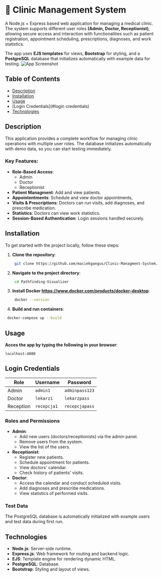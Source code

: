 # 🏥 Clinic Management System

A Node.js + Express based web application for managing a medical clinic. The system supports different user roles **(Admin, Doctor, Receptionist)**, allowing secure access and interaction with functionalities such as patient registration, appointment scheduling, prescriptions, diagnoses, and work statistics.

The app uses **EJS templates** for views, **Bootstrap** for styling, and a **PostgreSQL** database that initializes automatically with example data for testing.
![App Screenshot](ScreenMaze.png)

## Table of Contents
- [Description](#description)
- [Installation](#installation)
- [Usage](#usage)
- [Login Credentials](#login credentials)
- [Technologies](#technologies)



## Description

This application provides a complete workflow for managing clinic operations with multiple user roles. The database initializes automatically with demo data, so you can start testing immediately.
### Key Features:
- **Role-Based Access**: 
    - Admin
    - Doctor
    - Receptionist
- **Patient Managment**: Add and view patients.
- **Appointentments**: Schedule and view doctor appointments,
- **Visits & Prescriptions**: Doctors can run visits, add diagnoses, and prescribe medication.
- **Statistics**: Doctors can view work statistics.
- **Session-Based Authentication**: Login sessions handled securely.

## Installation

To get started with the project locally, follow these steps:

1. **Clone the repository**:
   ```bash
    git clone https://github.com/maciekgangus/Clinic-Managment-System.git
   ```
2. **Navigate to the project directory**:
   ```bash
    cd Pathfinding-Visualizer
    ```
3. **Install Docker https://www.docker.com/products/docker-desktop**:
   ```bash
    docker --version
    ```
4.  **Build and run containers**:
   ```bash
    docker-compose up --build
   ```

## Usage

**Acces the app by typing the following in your browser**:
```
localhost:4000
```

## Login Credentials

| Role       | Username    | Password        |
|------------|-------------|-----------------|
| Admin      | `admin1`    | `adminpass123`  |
| Doctor     | `lekarz1`   | `lekarzpass`    |
| Reception  | `recepcja1` | `recepcjapass`  |


### Roles and Permissions

- **Admin**: 
    - Add new users (doctors/receptionists) via the admin panel.
    - Remove users from the system.
    - View the list of the users.
- **Receptionist**: 
    - Register new patients.
    - Schedule appointment for patients.
    - View doctors' calendar.
    - Check history of patients' visits.
- **Doctor**:
    - Access the calendar and conduct scheduled visits.
    - Add diagnoses and prescribe medications.
    - View statistics of performed visits.

### Test Data

The PostgreSQL database is automatically initialized with example users and test data during first run.


## Technologies

- **Node.js**: Server-side runtime.
- **Express.js**: Web framework for routing and backend logic.
- **EJS**: Template engine for rendering dynamic HTML.
- **PostgreSQL**: Database.
- **Bootstrap**: Styling and layout of views.

